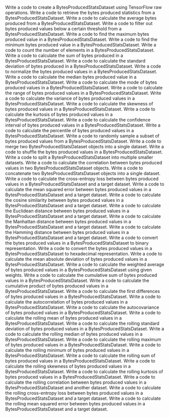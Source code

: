 Write a code to create a BytesProducedStatsDataset using TensorFlow raw operations.
Write a code to retrieve the bytes produced statistics from a BytesProducedStatsDataset.
Write a code to calculate the average bytes produced from a BytesProducedStatsDataset.
Write a code to filter out bytes produced values below a certain threshold from a BytesProducedStatsDataset.
Write a code to find the maximum bytes produced value in a BytesProducedStatsDataset.
Write a code to find the minimum bytes produced value in a BytesProducedStatsDataset.
Write a code to count the number of elements in a BytesProducedStatsDataset.
Write a code to calculate the sum of bytes produced in a BytesProducedStatsDataset.
Write a code to calculate the standard deviation of bytes produced in a BytesProducedStatsDataset.
Write a code to normalize the bytes produced values in a BytesProducedStatsDataset.
Write a code to calculate the median bytes produced value in a BytesProducedStatsDataset.
Write a code to calculate the mode of bytes produced values in a BytesProducedStatsDataset.
Write a code to calculate the range of bytes produced values in a BytesProducedStatsDataset.
Write a code to calculate the variance of bytes produced values in a BytesProducedStatsDataset.
Write a code to calculate the skewness of bytes produced values in a BytesProducedStatsDataset.
Write a code to calculate the kurtosis of bytes produced values in a BytesProducedStatsDataset.
Write a code to calculate the confidence interval of bytes produced values in a BytesProducedStatsDataset.
Write a code to calculate the percentile of bytes produced values in a BytesProducedStatsDataset.
Write a code to randomly sample a subset of bytes produced values from a BytesProducedStatsDataset.
Write a code to merge two BytesProducedStatsDataset objects into a single dataset.
Write a code to shuffle the bytes produced values in a BytesProducedStatsDataset.
Write a code to split a BytesProducedStatsDataset into multiple smaller datasets.
Write a code to calculate the correlation between bytes produced values in two BytesProducedStatsDataset objects.
Write a code to concatenate two BytesProducedStatsDataset objects into a single dataset.
Write a code to calculate the cross-entropy loss between bytes produced values in a BytesProducedStatsDataset and a target dataset.
Write a code to calculate the mean squared error between bytes produced values in a BytesProducedStatsDataset and a target dataset.
Write a code to calculate the cosine similarity between bytes produced values in a BytesProducedStatsDataset and a target dataset.
Write a code to calculate the Euclidean distance between bytes produced values in a BytesProducedStatsDataset and a target dataset.
Write a code to calculate the Manhattan distance between bytes produced values in a BytesProducedStatsDataset and a target dataset.
Write a code to calculate the Hamming distance between bytes produced values in a BytesProducedStatsDataset and a target dataset.
Write a code to convert the bytes produced values in a BytesProducedStatsDataset to binary representation.
Write a code to convert the bytes produced values in a BytesProducedStatsDataset to hexadecimal representation.
Write a code to calculate the mean absolute deviation of bytes produced values in a BytesProducedStatsDataset.
Write a code to calculate the weighted average of bytes produced values in a BytesProducedStatsDataset using given weights.
Write a code to calculate the cumulative sum of bytes produced values in a BytesProducedStatsDataset.
Write a code to calculate the cumulative product of bytes produced values in a BytesProducedStatsDataset.
Write a code to calculate the first differences of bytes produced values in a BytesProducedStatsDataset.
Write a code to calculate the autocorrelation of bytes produced values in a BytesProducedStatsDataset.
Write a code to calculate the autocovariance of bytes produced values in a BytesProducedStatsDataset.
Write a code to calculate the rolling mean of bytes produced values in a BytesProducedStatsDataset.
Write a code to calculate the rolling standard deviation of bytes produced values in a BytesProducedStatsDataset.
Write a code to calculate the rolling median of bytes produced values in a BytesProducedStatsDataset.
Write a code to calculate the rolling maximum of bytes produced values in a BytesProducedStatsDataset.
Write a code to calculate the rolling minimum of bytes produced values in a BytesProducedStatsDataset.
Write a code to calculate the rolling sum of bytes produced values in a BytesProducedStatsDataset.
Write a code to calculate the rolling skewness of bytes produced values in a BytesProducedStatsDataset.
Write a code to calculate the rolling kurtosis of bytes produced values in a BytesProducedStatsDataset.
Write a code to calculate the rolling correlation between bytes produced values in a BytesProducedStatsDataset and another dataset.
Write a code to calculate the rolling cross-entropy loss between bytes produced values in a BytesProducedStatsDataset and a target dataset.
Write a code to calculate the rolling mean squared error between bytes produced values in a BytesProducedStatsDataset and a target dataset.